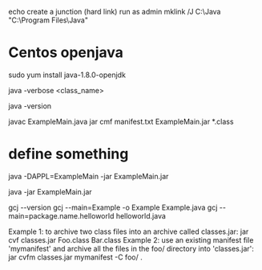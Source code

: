 echo create a junction (hard link) run as admin
mklink /J C:\Java "C:\Program Files\Java"

# Centos openjava
sudo yum install java-1.8.0-openjdk

java -verbose <class_name>

java -version

javac ExampleMain.java
jar cmf manifest.txt ExampleMain.jar *.class

# define something
java -DAPPL=ExampleMain -jar ExampleMain.jar

java -jar ExampleMain.jar

gcj --version
gcj --main=Example -o Example Example.java
gcj --main=package.name.helloworld helloworld.java

Example 1: to archive two class files into an archive called classes.jar:
       jar cvf classes.jar Foo.class Bar.class
Example 2: use an existing manifest file 'mymanifest' and archive all the
           files in the foo/ directory into 'classes.jar':
       jar cvfm classes.jar mymanifest -C foo/ .
